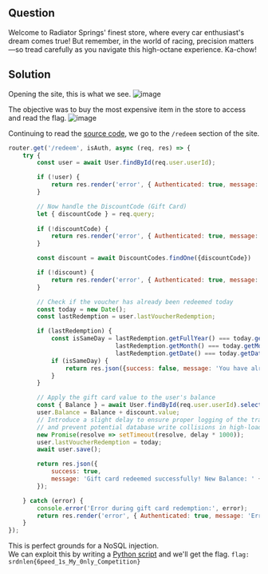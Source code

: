 ## Question
Welcome to Radiator Springs' finest store, where every car enthusiast's dream comes true! But remember, in the world of racing, precision matters—so tread carefully as you navigate this high-octane experience. Ka-chow!

## Solution
Opening the site, this is what we see.
![image](https://github.com/user-attachments/assets/95d22d1a-cc20-4edc-b23d-10a801e15dd4)

The objective was to buy the most expensive item in the store to access and read the flag.
![image](https://github.com/user-attachments/assets/2aabb838-fae8-46d6-9ecf-212ab58d0407)

Continuing to read the [source code](), we go to the `/redeem` section of the site.
```javascript
router.get('/redeem', isAuth, async (req, res) => {
    try {
        const user = await User.findById(req.user.userId);

        if (!user) {
            return res.render('error', { Authenticated: true, message: 'User not found' });
        }

        // Now handle the DiscountCode (Gift Card)
        let { discountCode } = req.query;
        
        if (!discountCode) {
            return res.render('error', { Authenticated: true, message: 'Discount code is required!' });
        }

        const discount = await DiscountCodes.findOne({discountCode})

        if (!discount) {
            return res.render('error', { Authenticated: true, message: 'Invalid discount code!' });
        }

        // Check if the voucher has already been redeemed today
        const today = new Date();
        const lastRedemption = user.lastVoucherRedemption;

        if (lastRedemption) {
            const isSameDay = lastRedemption.getFullYear() === today.getFullYear() &&
                              lastRedemption.getMonth() === today.getMonth() &&
                              lastRedemption.getDate() === today.getDate();
            if (isSameDay) {
                return res.json({success: false, message: 'You have already redeemed your gift card today!' });
            }
        }

        // Apply the gift card value to the user's balance
        const { Balance } = await User.findById(req.user.userId).select('Balance');
        user.Balance = Balance + discount.value;
        // Introduce a slight delay to ensure proper logging of the transaction 
        // and prevent potential database write collisions in high-load scenarios.
        new Promise(resolve => setTimeout(resolve, delay * 1000));
        user.lastVoucherRedemption = today;
        await user.save();

        return res.json({
            success: true,
            message: 'Gift card redeemed successfully! New Balance: ' + user.Balance // Send success message
        });

    } catch (error) {
        console.error('Error during gift card redemption:', error);
        return res.render('error', { Authenticated: true, message: 'Error redeeming gift card'});
    }
});
```
This is perfect grounds for a NoSQL injection.\
We can exploit this by writing a [Python script]() and we'll get the flag.
`flag: srdnlen{6peed_1s_My_0nly_Competition}`

